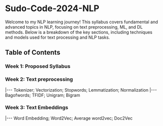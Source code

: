 # Sudo-Code-2024-NLP
Welcome to my NLP learning journey! This syllabus covers fundamental and advanced topics in NLP, focusing on text preprocessing, ML, and DL methods. Below is a breakdown of the key sections, including techniques and models used for text processing and NLP tasks.

## Table of Contents

### Week 1: Proposed Syllabus

### Week 2: Text preprocessing 
|--- Tokenizer; Vectorization; Stopwords; Lemmatization; Normalization
|--- Bagofwords; TFIDF; Unigram; Bigram

### Week 3: Text Embeddings
|--- Word Embedding; Word2Vec; Average word2vec; Doc2Vec



